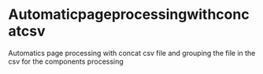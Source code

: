 # Automaticpageprocessingwithconcatcsv
Automatics page processing with concat csv file and grouping the file in the csv for the components processing
